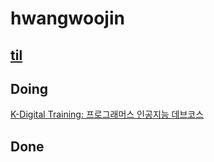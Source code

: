 # hwangwoojin

## [til](https://github.com/hwangwoojin/til)

## Doing

[K-Digital Training: 프로그래머스 인공지능 데브코스](https://programmers.co.kr/learn/courses/11612)

## Done
